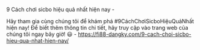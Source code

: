 9 Cách chơi sicbo hiệu quả nhất hiện nay - 

Hãy tham gia cùng chúng tôi để khám phá #9CáchChơiSicboHiệuQuảNhất hiện nay! Để biết thêm thông tin chi tiết, hãy truy cập vào trang web của chúng tôi ngay bây giờ! 😃 - https://fi88-dangky.com/9-cach-choi-sicbo-hieu-qua-nhat-hien-nay/
